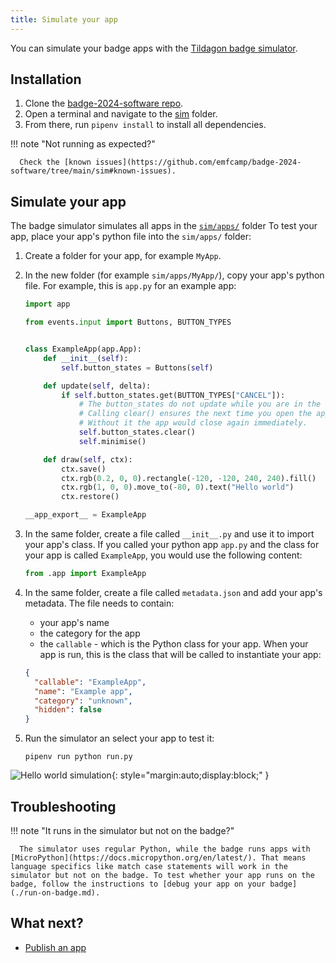 ```yaml
---
title: Simulate your app
---
```


You can simulate your badge apps with the [Tildagon badge simulator](https://github.com/emfcamp/badge-2024-software/tree/main/sim).

## Installation

1. Clone the [badge-2024-software repo](https://github.com/emfcamp/badge-2024-software/tree/main/).
2. Open a terminal and navigate to the [sim](https://github.com/emfcamp/badge-2024-software/tree/main/sim) folder.
3. From there, run `pipenv install` to install all dependencies.

!!! note "Not running as expected?"

      Check the [known issues](https://github.com/emfcamp/badge-2024-software/tree/main/sim#known-issues).

## Simulate your app

The badge simulator simulates all apps in the [`sim/apps/`](https://github.com/emfcamp/badge-2024-software/tree/main/sim/apps/example/) folder To test your app, place your app's python file into the `sim/apps/` folder:

1. Create a folder for your app, for example `MyApp`.
2. In the new folder (for example `sim/apps/MyApp/`), copy your app's python file. For example, this is `app.py` for an example app:

   ```python
   import app

   from events.input import Buttons, BUTTON_TYPES


   class ExampleApp(app.App):
       def __init__(self):
           self.button_states = Buttons(self)

       def update(self, delta):
           if self.button_states.get(BUTTON_TYPES["CANCEL"]):
               # The button_states do not update while you are in the background.
               # Calling clear() ensures the next time you open the app, it stays open.
               # Without it the app would close again immediately.
               self.button_states.clear()
               self.minimise()

       def draw(self, ctx):
           ctx.save()
           ctx.rgb(0.2, 0, 0).rectangle(-120, -120, 240, 240).fill()
           ctx.rgb(1, 0, 0).move_to(-80, 0).text("Hello world")
           ctx.restore()

   __app_export__ = ExampleApp
   ```

3. In the same folder, create a file called `__init__.py` and use it to import your app's class. If you called your python app `app.py` and the class for your app is called `ExampleApp`, you would use the following content:

   ```python
   from .app import ExampleApp
   ```

4. In the same folder, create a file called `metadata.json` and add your app's metadata. The file needs to contain:

   - your app's name
   - the category for the app
   - the `callable` - which is the Python class for your app. When your app is run, this is the class that will be called to instantiate your app:

   ```json
   {
     "callable": "ExampleApp",
     "name": "Example app",
     "category": "unknown",
     "hidden": false
   }
   ```

5. Run the simulator an select your app to test it:

   ```
   pipenv run python run.py
   ```

![Hello world simulation](../images/hello-world-sim.gif){: style="margin:auto;display:block;" }

## Troubleshooting

!!! note "It runs in the simulator but not on the badge?"

      The simulator uses regular Python, while the badge runs apps with [MicroPython](https://docs.micropython.org/en/latest/). That means language specifics like match case statements will work in the simulator but not on the badge. To test whether your app runs on the badge, follow the instructions to [debug your app on your badge](./run-on-badge.md).

## What next?

<div class="grid cards" markdown>

- [Publish an app](./publish.md)

</div>
